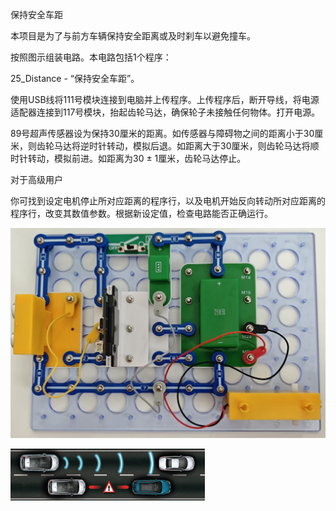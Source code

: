 保持安全车距

本项目是为了与前方车辆保持安全距离或及时刹车以避免撞车。

按照图示组装电路。本电路包括1个程序：

25_Distance - “保持安全车距”。

使用USB线将111号模块连接到电脑并上传程序。上传程序后，断开导线，将电源适配器连接到117号模块，抬起齿轮马达，确保轮子未接触任何物体。打开电源。

89号超声传感器设为保持30厘米的距离。如传感器与障碍物之间的距离小于30厘米，则齿轮马达将逆时针转动，模拟后退。如距离大于30厘米，则齿轮马达将顺时针转动，模拟前进。如距离为30 ± 1厘米，齿轮马达停止。

对于高级用户

你可找到设定电机停止所对应距离的程序行，以及电机开始反向转动所对应距离的程序行，改变其数值参数。根据新设定值，检查电路能否正确运行。


![](118p1.jpg)

![](118p2.png)
